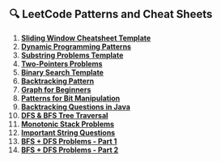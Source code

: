 ## 🔍 LeetCode Patterns and Cheat Sheets

1. **[Sliding Window Cheatsheet Template](https://lnkd.in/gs7f8NZX)**
2. **[Dynamic Programming Patterns](https://lnkd.in/gwEwm_eX)**
3. **[Substring Problems Template](https://lnkd.in/gd4pfVk5)**
4. **[Two-Pointers Problems](https://lnkd.in/gnQrQujs)**
5. **[Binary Search Template](https://lnkd.in/gvRT724f)**
6. **[Backtracking Pattern](https://lnkd.in/g3z6XVx2)**
7. **[Graph for Beginners](https://lnkd.in/gQFjCF5H)**
8. **[Patterns for Bit Manipulation](https://lnkd.in/gyVp9Smd)**
9. **[Backtracking Questions in Java](https://lnkd.in/ggGWqqWY)**
10. **[DFS & BFS Tree Traversal](https://lnkd.in/gkphA22w)**
11. **[Monotonic Stack Problems](https://lnkd.in/gHmdU4js)**
12. **[Important String Questions](https://lnkd.in/g7AMxyRj)**
13. **[BFS + DFS Problems - Part 1](https://lnkd.in/gSjFDr6c)**
14. **[BFS + DFS Problems - Part 2](https://lnkd.in/gJJJrzJ5)**